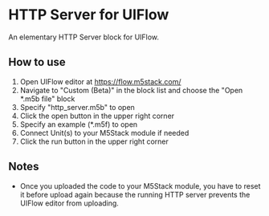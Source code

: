 # HTTP Server for UIFlow

An elementary HTTP Server block for UIFlow.

## How to use

1. Open UIFlow editor at https://flow.m5stack.com/
2. Navigate to "Custom (Beta)" in the block list and choose the "Open *.m5b file" block
3. Specify "http_server.m5b" to open
4. Click the open button in the upper right corner
5. Specify an example (*.m5f) to open
6. Connect Unit(s) to your M5Stack module if needed
7. Click the run button in the upper right corner

## Notes

- Once you uploaded the code to your M5Stack module, you have to reset it before upload again because the running HTTP server prevents the UIFlow editor from uploading.